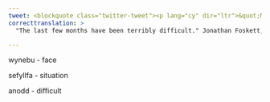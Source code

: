```yaml
---
tweet: <blockquote class="twitter-tweet"><p lang="cy" dir="ltr">&quot;Misoedd diwetha&#39; &#39;ma wedi bod yn anodd ofnadwy&quot;<br><br>Geiriau Jonathan Foskett, Cyfarwyddwr Gwasanaeth Bwyd yn Llanystumdwy, am y sefyllfa sy&#39;n wynebu ei gwmni yn sgîl y coronafeirws. <a href="https://t.co/TSTfcmWJw5">pic.twitter.com/TSTfcmWJw5</a></p>&mdash; Newyddion S4C (@NewyddionS4C) <a href="https://twitter.com/NewyddionS4C/status/1286949604584501248?ref_src=twsrc%5Etfw">July 25, 2020</a></blockquote> <script async src="https://platform.twitter.com/widgets.js" charset="utf-8"></script>
correcttranslation: >
  "The last few months have been terribly difficult." Jonathan Foskett, Director of Food Service in Llanystumdwy, talks about the situation his company is facing as a result of the Coronavirus.

---
```


wynebu - face

sefyllfa - situation

anodd - difficult

